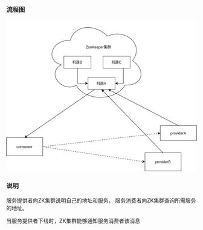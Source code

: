 ### 流程图
![](pic/registry.jpg)
### 说明
服务提供者向ZK集群说明自己的地址和服务，
服务消费者向ZK集群查询所需服务的地址。

当服务提供者下线时，ZK集群能够通知服务消费者该消息